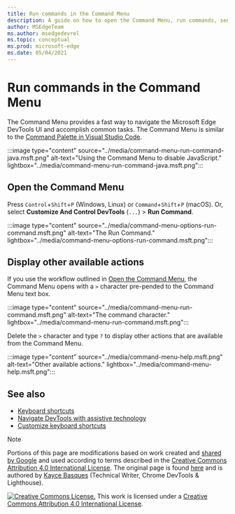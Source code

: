 ```yaml
---
title: Run commands in the Command Menu
description: A guide on how to open the Command Menu, run commands, see other actions, and more.
author: MSEdgeTeam
ms.author: msedgedevrel
ms.topic: conceptual
ms.prod: microsoft-edge
ms.date: 05/04/2021
---
```

<!-- Copyright Kayce Basques

   Licensed under the Apache License, Version 2.0 (the "License");
   you may not use this file except in compliance with the License.
   You may obtain a copy of the License at

       https://www.apache.org/licenses/LICENSE-2.0

   Unless required by applicable law or agreed to in writing, software
   distributed under the License is distributed on an "AS IS" BASIS,
   WITHOUT WARRANTIES OR CONDITIONS OF ANY KIND, either express or implied.
   See the License for the specific language governing permissions and
   limitations under the License.  -->
# Run commands in the Command Menu

The Command Menu provides a fast way to navigate the Microsoft Edge DevTools UI and accomplish common tasks.  The Command Menu is similar to the [Command Palette in Visual Studio Code](https://code.visualstudio.com/docs/getstarted/userinterface#_command-palette).

:::image type="content" source="../media/command-menu-run-command-java.msft.png" alt-text="Using the Command Menu to disable JavaScript." lightbox="../media/command-menu-run-command-java.msft.png":::


<!-- ====================================================================== -->
## Open the Command Menu

Press `Control`+`Shift`+`P` (Windows, Linux) or `Command`+`Shift`+`P` (macOS).  Or, select **Customize And Control DevTools** (`...`) > **Run Command**.

:::image type="content" source="../media/command-menu-options-run-command.msft.png" alt-text="The Run Command." lightbox="../media/command-menu-options-run-command.msft.png":::


<!-- ====================================================================== -->
## Display other available actions

If you use the workflow outlined in [Open the Command Menu](#open-the-command-menu), the Command Menu opens with a `>` character pre-pended to the Command Menu text box.

:::image type="content" source="../media/command-menu-run-command.msft.png" alt-text="The command character." lightbox="../media/command-menu-run-command.msft.png":::

Delete the `>` character and type `?` to display other actions that are available from the Command Menu.

:::image type="content" source="../media/command-menu-help.msft.png" alt-text="Other available actions." lightbox="../media/command-menu-help.msft.png":::


<!-- ====================================================================== -->
## See also

* [Keyboard shortcuts](../shortcuts/index.md)
* [Navigate DevTools with assistive technology](../accessibility/navigation.md)
* [Customize keyboard shortcuts](../customize/shortcuts.md)


<!-- ====================================================================== -->
> [!NOTE]
> Portions of this page are modifications based on work created and [shared by Google](https://developers.google.com/terms/site-policies) and used according to terms described in the [Creative Commons Attribution 4.0 International License](https://creativecommons.org/licenses/by/4.0).
> The original page is found [here](https://developers.google.com/web/tools/chrome-devtools/command-menu/index) and is authored by [Kayce Basques](https://developers.google.com/web/resources/contributors/kaycebasques) (Technical Writer, Chrome DevTools & Lighthouse).

[![Creative Commons License.](https://i.creativecommons.org/l/by/4.0/88x31.png)](https://creativecommons.org/licenses/by/4.0)
This work is licensed under a [Creative Commons Attribution 4.0 International License](https://creativecommons.org/licenses/by/4.0).
